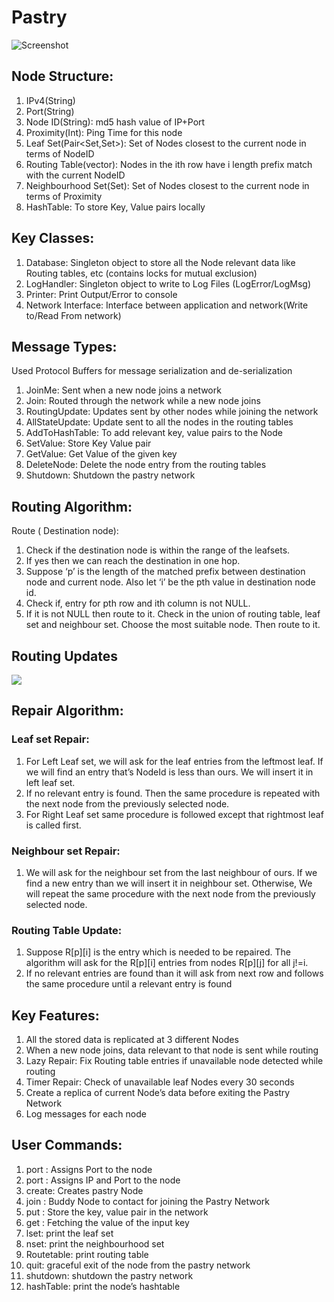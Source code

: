 # Pastry

![Screenshot](Architecture.jpg)

## Node Structure:
1. IPv4(String)
2. Port(String)
3. Node ID(String): md5 hash value of IP+Port
4. Proximity(Int): Ping Time for this node
5. Leaf Set(Pair<Set,Set>):  Set of Nodes closest to the current node in terms of NodeID
6. Routing Table(vector<vector>): Nodes in the ith row have i length prefix match with the current NodeID
7. Neighbourhood Set(Set): Set of Nodes closest to the current node in terms of Proximity
8. HashTable: To store Key, Value pairs locally

## Key Classes:
1. Database: Singleton object to store all the Node relevant data like Routing tables, etc (contains locks for mutual exclusion)
2. LogHandler: Singleton object to write to Log Files (LogError/LogMsg)
3. Printer: Print Output/Error to console
4. Network Interface: Interface between application and network(Write to/Read From network)

## Message Types:
Used Protocol Buffers for message serialization and de-serialization

1. JoinMe: Sent when a new node joins a network
2. Join: Routed through the network while a new node joins
3. RoutingUpdate: Updates sent by other nodes while joining the network
4. AllStateUpdate: Update sent to all the nodes in the routing tables
5. AddToHashTable: To add relevant key, value pairs to the Node
6. SetValue: Store Key Value pair
7. GetValue: Get Value of the given key
8. DeleteNode: Delete the node entry from the routing tables
9. Shutdown: Shutdown the pastry network

## Routing Algorithm:
Route ( Destination node):
1. Check if the destination node is within the range of the leafsets.
2. If yes then we can reach the destination in one hop.
3. Suppose ‘p’ is the length of the matched prefix between destination node and current node.  Also let ‘i’ be the pth value in destination node id.
4. Check if, entry for pth row and ith column is not NULL.
5. If it is not NULL then route to it. Check in the union of routing table, leaf set and neighbour set. Choose the most suitable node. Then route to it. 

## Routing Updates
![](routing_update.jpg)

## Repair Algorithm:

### Leaf set Repair:
1. For Left Leaf set, we will ask for the leaf entries from the leftmost leaf. If we will find an entry that’s NodeId is less than ours. We will insert it in left leaf set.
2. If no relevant entry is found. Then the same procedure is repeated with the next node from the previously selected node.
3. For Right Leaf set same procedure is followed except that rightmost leaf is called first.

### Neighbour set Repair:
1. We will ask for the neighbour set from the last neighbour of ours. If we find a new entry than we will insert it in neighbour set. Otherwise, We will repeat the same procedure with the next node from the previously selected node.

### Routing Table Update:
1. Suppose R[p][i] is the entry which is needed to be repaired. The algorithm will ask for the R[p][i] entries from nodes R[p][j] for all j!=i.
2. If no relevant entries are found than it will ask from next row and follows the same procedure until a relevant entry is found

## Key Features:
1. All the stored data is replicated at 3 different Nodes
2. When a new node joins, data relevant to that node is sent while routing
3. Lazy Repair: Fix Routing table entries if unavailable node detected while routing
4. Timer Repair: Check of unavailable leaf Nodes every 30 seconds
5. Create a replica of current Node’s data before exiting the Pastry Network
6. Log messages for each node

## User Commands:
1. port <Port>: Assigns Port to the node
2. port <IP> <Port>: Assigns IP and Port to the node
3. create: Creates pastry Node
4. join <IP> <Port>: Buddy Node to contact for joining the Pastry Network
5. put <Key> <Value>: Store the key, value pair in the network
6. get <key> : Fetching the value of the input key
7. lset: print the leaf set
8. nset: print the neighbourhood set
9. Routetable: print routing table
10. quit: graceful exit of the node from the pastry network
11. shutdown: shutdown the pastry network
12. hashTable: print the node’s hashtable

